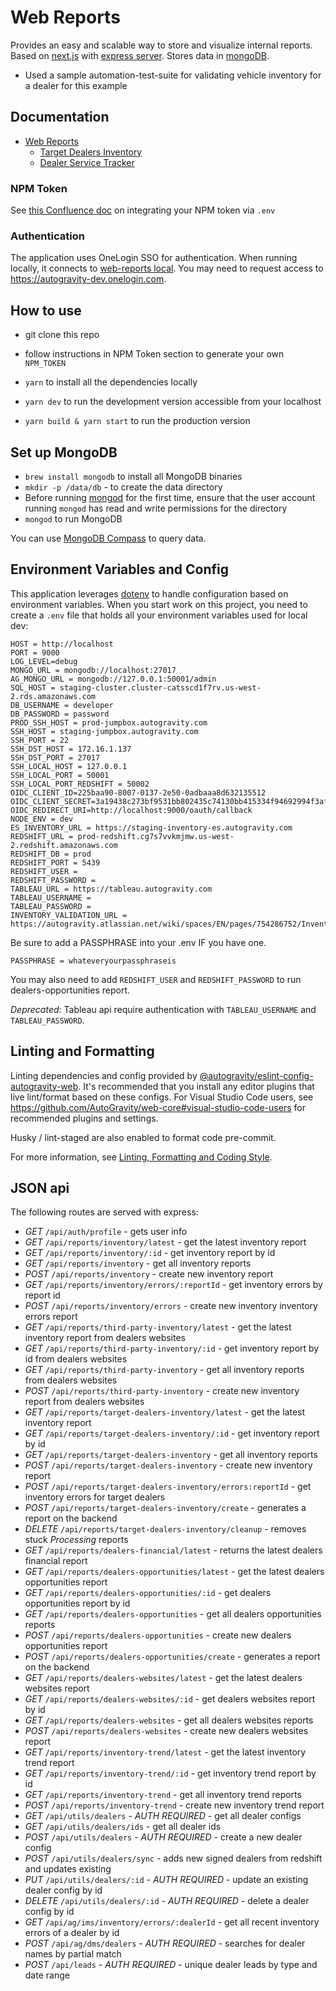 # Web Reports

Provides an easy and scalable way to store and visualize internal reports.
Based on [next.js](https://nextjs.org/) with [express server](https://expressjs.com/). Stores data in [mongoDB](https://www.mongodb.com/).
- Used a sample automation-test-suite for validating vehicle inventory for a dealer for this example

## Documentation

* [Web Reports](https://autogravity.atlassian.net/wiki/spaces/OP/pages/825950214/Web-Reports)
  * [Target Dealers Inventory](https://autogravity.atlassian.net/wiki/spaces/OP/pages/822640670/Target+Dealers+Inventory+Report)
  * [Dealer Service Tracker](https://autogravity.atlassian.net/wiki/spaces/OP/pages/825982990/Dealer+Service+Tracker)

### NPM Token

See [this Confluence doc](https://autogravity.atlassian.net/wiki/spaces/EN/pages/637534393/Deploying+with+npm+Private+Modules) on integrating your NPM token via `.env`

### Authentication

The application uses OneLogin SSO for authentication. When running locally, it connects to [web-reports local](https://autogravity-dev.onelogin.com/apps/955660/edit). You may need to request access to https://autogravity-dev.onelogin.com.

## How to use

- git clone this repo
- follow instructions in NPM Token section to generate your own `NPM_TOKEN`
- `yarn` to install all the dependencies locally

- `yarn dev` to run the development version accessible from your localhost
- `yarn build & yarn start` to run the production version

## Set up MongoDB

- `brew install mongodb` to install all MongoDB binaries
- `mkdir -p /data/db` - to create the data directory
- Before running [mongod](https://docs.mongodb.com/manual/reference/program/mongod/#bin.mongod) for the first time, ensure that the user account running `mongod` has read and write permissions for the directory
- `mongod` to run MongoDB

You can use [MongoDB Compass](https://www.mongodb.com/download-center/compass) to query data.

## Environment Variables and Config

This application leverages [dotenv](https://www.npmjs.com/package/dotenv) to handle configuration based on environment variables. When you start work on this project, you need to create a `.env` file that holds all your environment variables used for local dev:

```
HOST = http://localhost
PORT = 9000
LOG_LEVEL=debug
MONGO_URL = mongodb://localhost:27017
AG_MONGO_URL = mongodb://127.0.0.1:50001/admin
SQL_HOST = staging-cluster.cluster-catsscd1f7rv.us-west-2.rds.amazonaws.com
DB_USERNAME = developer
DB_PASSWORD = password
PROD_SSH_HOST = prod-jumpbox.autogravity.com
SSH_HOST = staging-jumpbox.autogravity.com
SSH_PORT = 22
SSH_DST_HOST = 172.16.1.137
SSH_DST_PORT = 27017
SSH_LOCAL_HOST = 127.0.0.1
SSH_LOCAL_PORT = 50001
SSH_LOCAL_PORT_REDSHIFT = 50002
OIDC_CLIENT_ID=225baa90-8007-0137-2e50-0adbaaa8d632135512
OIDC_CLIENT_SECRET=3a19438c273bf9531bb802435c74130bb415334f94692994f3af3ce94769f362
OIDC_REDIRECT_URI=http://localhost:9000/oauth/callback
NODE_ENV = dev
ES_INVENTORY_URL = https://staging-inventory-es.autogravity.com
REDSHIFT_URL = prod-redshift.cg7s7vvkmjmw.us-west-2.redshift.amazonaws.com
REDSHIFT_DB = prod
REDSHIFT_PORT = 5439
REDSHIFT_USER =
REDSHIFT_PASSWORD =
TABLEAU_URL = https://tableau.autogravity.com
TABLEAU_USERNAME =
TABLEAU_PASSWORD =
INVENTORY_VALIDATION_URL = https://autogravity.atlassian.net/wiki/spaces/EN/pages/754286752/Inventory+Failed+Validation
```

Be sure to add a PASSPHRASE into your .env IF you have one.

```
PASSPHRASE = whateveryourpassphraseis
```

You may also need to add `REDSHIFT_USER` and `REDSHIFT_PASSWORD` to run dealers-opportunities report.

*Deprecated*: Tableau api require authentication with `TABLEAU_USERNAME` and `TABLEAU_PASSWORD`.

## Linting and Formatting

Linting dependencies and config provided by [@autogravity/eslint-config-autogravity-web](https://github.com/AutoGravity/web-core/tree/master/packages/eslint-config-autogravity-web). It's recommended that you install any editor plugins that live lint/format based on these configs. For Visual Studio Code users, see https://github.com/AutoGravity/web-core#visual-studio-code-users for recommended plugins and settings.

Husky / lint-staged are also enabled to format code pre-commit.

For more information, see [Linting, Formatting and Coding Style](https://autogravity.atlassian.net/wiki/spaces/EN/pages/565706780/Linting+Formatting+and+Coding+Style).

## JSON api

The following routes are served with express:

- *GET* `/api/auth/profile` - gets user info
- *GET* `/api/reports/inventory/latest` - get the latest inventory report
- *GET* `/api/reports/inventory/:id` - get inventory report by id
- *GET* `/api/reports/inventory` - get all inventory reports
- *POST* `/api/reports/inventory` - create new inventory report
- *GET* `/api/reports/inventory/errors/:reportId` - get inventory errors by report id
- *POST* `/api/reports/inventory/errors` - create new inventory inventory errors report
- *GET* `/api/reports/third-party-inventory/latest` - get the latest inventory report from dealers websites
- *GET* `/api/reports/third-party-inventory/:id` - get inventory report by id from dealers websites
- *GET* `/api/reports/third-party-inventory` - get all inventory reports from dealers websites
- *POST* `/api/reports/third-party-inventory` - create new inventory report from dealers websites
- *GET* `/api/reports/target-dealers-inventory/latest` - get the latest inventory report
- *GET* `/api/reports/target-dealers-inventory/:id` - get inventory report by id
- *GET* `/api/reports/target-dealers-inventory` - get all inventory reports
- *POST* `/api/reports/target-dealers-inventory` - create new inventory report
- *POST* `/api/reports/target-dealers-inventory/errors:reportId` - get inventory errors for target dealers
- *POST* `/api/reports/target-dealers-inventory/create` - generates a report on the backend
- *DELETE* `/api/reports/target-dealers-inventory/cleanup` - removes stuck *Processing* reports
- *GET* `/api/reports/dealers-financial/latest` - returns the latest dealers financial report
- *GET* `/api/reports/dealers-opportunities/latest` - get the latest dealers opportunities report
- *GET* `/api/reports/dealers-opportunities/:id` - get dealers opportunities report by id
- *GET* `/api/reports/dealers-opportunities` - get all dealers opportunities reports
- *POST* `/api/reports/dealers-opportunities` - create new dealers opportunities report
- *POST* `/api/reports/dealers-opportunities/create` - generates a report on the backend
- *GET* `/api/reports/dealers-websites/latest` - get the latest dealers websites report
- *GET* `/api/reports/dealers-websites/:id` - get dealers websites report by id
- *GET* `/api/reports/dealers-websites` - get all dealers websites reports
- *POST* `/api/reports/dealers-websites` - create new dealers websites report
- *GET* `/api/reports/inventory-trend/latest` - get the latest inventory trend report
- *GET* `/api/reports/inventory-trend/:id` - get inventory trend report by id
- *GET* `/api/reports/inventory-trend` - get all inventory trend reports
- *POST* `/api/reports/inventory-trend` - create new inventory trend report
- *GET* `/api/utils/dealers` - *AUTH REQUIRED* - get all dealer configs
- *GET* `/api/utils/dealers/ids` - get all dealer ids
- *POST* `/api/utils/dealers` - *AUTH REQUIRED* - create a new dealer config
- *POST* `/api/utils/dealers/sync` - adds new signed dealers from redshift and updates existing
- *PUT* `/api/utils/dealers/:id` - *AUTH REQUIRED* - update an existing dealer config by id
- *DELETE* `/api/utils/dealers/:id` - *AUTH REQUIRED* - delete a dealer config by id
- *GET* `/api/ag/ims/inventory/errors/:dealerId` - get all recent inventory errors of a dealer by id
- *POST* `/api/ag/dms/dealers` - *AUTH REQUIRED* - searches for dealer names by partial match
- *POST* `/api/leads` - *AUTH REQUIRED* - unique dealer leads by type and date range
